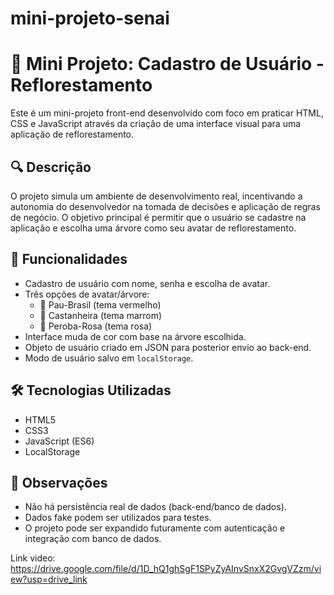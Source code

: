 # mini-projeto-senai

# 🌱 Mini Projeto: Cadastro de Usuário - Reflorestamento

Este é um mini-projeto front-end desenvolvido com foco em praticar HTML, CSS e JavaScript através da criação de uma interface visual para uma aplicação de reflorestamento.

## 🔍 Descrição

O projeto simula um ambiente de desenvolvimento real, incentivando a autonomia do desenvolvedor na tomada de decisões e aplicação de regras de negócio. O objetivo principal é permitir que o usuário se cadastre na aplicação e escolha uma árvore como seu avatar de reflorestamento.

## 🧩 Funcionalidades

- Cadastro de usuário com nome, senha e escolha de avatar.
- Três opções de avatar/árvore:
  - 🌳 Pau-Brasil (tema vermelho)
  - 🌰 Castanheira (tema marrom)
  - 🌸 Peroba-Rosa (tema rosa)
- Interface muda de cor com base na árvore escolhida.
- Objeto de usuário criado em JSON para posterior envio ao back-end.
- Modo de usuário salvo em `localStorage`.

## 🛠️ Tecnologias Utilizadas

- HTML5
- CSS3
- JavaScript (ES6)
- LocalStorage

## 🚧 Observações

- Não há persistência real de dados (back-end/banco de dados).
- Dados fake podem ser utilizados para testes.
- O projeto pode ser expandido futuramente com autenticação e integração com banco de dados.

Link video: https://drive.google.com/file/d/1D_hQ1ghSgF1SPyZyAInvSnxX2GvgVZzm/view?usp=drive_link

